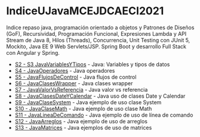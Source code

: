 # IndiceUJavaMCEJDCAECI2021
Indice repaso java, programación orientado a objetos y Patrones de Diseños (GoF), Recursividad, Programación Funcional, Expresiones Lambda y API Stream de Java 8, Hilos (Threads), Concurrencia, Unit Testing con JUnit 5, Mockito, Java EE 9 Web Servlets/JSP. Spring Boot y desarrollo Full Stack con Angular y Spring. 

* [S2 - S3 JavaVariablesYTipos](https://github.com/AsterixKo/JavaVariablesYTipos) - Java: Variables y tipos de datos
* [S4 - JavaOperadores](https://github.com/AsterixKo/JavaOperadores) - Java operadores
* [S5 - JavaFlujosDeControl](https://github.com/AsterixKo/JavaFlujosDeControl) - Java flujos de control
* [S6 - JavaClasesWrapper](https://github.com/AsterixKo/JavaClasesWrapper) - Java clases wrapper
* [S7 - JavaValorVsReferencia](https://github.com/AsterixKo/JavaValorVsReferencia) - Java valor vs referencia
* [S8 - JavaClasesDateYCalendar](https://github.com/AsterixKo/JavaClasesDateYCalendar) - Java uso de clases Date y Calendar
* [S9 - JavaClaseSystem](https://github.com/AsterixKo/JavaClaseSystem) - Java ejemplo de uso clase System
* [S10 - JavaClaseMath](https://github.com/AsterixKo/JavaClaseMath) - Java ejemplo de uso clase Math
* [S11 - JavaLineaDeComando](https://github.com/AsterixKo/JavaLineaDeComando) - Java ejemplo de uso de línea de comando
* [S12 - JavaArreglos](https://github.com/AsterixKo/JavaArreglos) - Java ejemplo de uso de arreglos
* [S13 - JavaMatrices](https://github.com/AsterixKo/JavaMatrices) - Java ejemplos de uso de matrices
